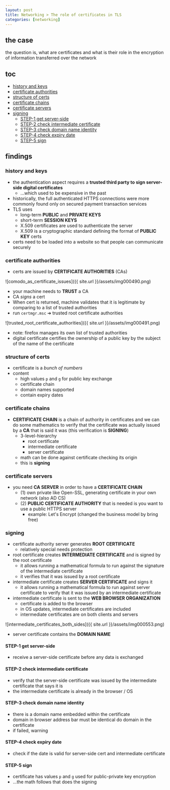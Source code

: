 ```yaml
---
layout: post
title: Networking > The role of certificates in TLS
categories: [networking]
---
```

## the case	
the question is, what are certificates and what is their role in the encryption of information transferred over the network 

## toc
<!-- TOC -->

- [history and keys](#history-and-keys)
- [certificate authorities](#certificate-authorities)
- [structure of certs](#structure-of-certs)
- [certificate chains](#certificate-chains)
- [certificate servers](#certificate-servers)
- [signing](#signing)
    - [STEP-1 get server-side](#step-1-get-server-side)
    - [STEP-2 check intermediate certificate](#step-2-check-intermediate-certificate)
    - [STEP-3 check domain name identity](#step-3-check-domain-name-identity)
    - [STEP-4 check expiry date](#step-4-check-expiry-date)
    - [STEP-5 sign](#step-5-sign)

<!-- /TOC -->

## findings
### history and keys
* the authentication aspect requires a **trusted third party to sign server-side digital certificates**
    * ...which used to be expensive in the past
* historically, the full authenticated HTTPS connections were more commonly found only on secured payment transaction services
* TLS uses
    * long-term **PUBLIC** and **PRIVATE KEYS**
    * short-term **SESSION KEYS**
    * X.509 certificates are used to authenticate the server
    * X.509 is a cryptographic standard defining the format of **PUBLIC KEY** certs
* certs need to be loaded into a website so that people can communicate securely

### certificate authorities
* certs are issued by **CERTIFICATE AUTHORITIES** (CAs)

![comodo_as_certificate_issues]({{ site.url }}/assets/img000490.png)

* your machine needs to **TRUST** a CA
* CA _signs_ a cert 
* When cert is returned, machine validates that it is legitimate by comparing to a list of trusted authorities
* run `certmgr.msc` ➔ trusted root certificate authorities

![trusted_root_certificate_authorities]({{ site.url }}/assets/img000491.png)

* note: firefox manages its own list of trusted authorities
* digital certificate certifies the ownership of a public key by the subject of the name of the certificate

### structure of certs 
* certificate is a _bunch of numbers_
* content
    * high values `p` and `g` for public key exchange
    * certificate chain
    * domain names supported
    * contain expiry dates

### certificate chains
* **CERTIFICATE CHAIN** is a chain of authority in certificates and we can do some mathematics to verify that the certificate was actually issued by a **CA** that is said it was (this verification is **SIGNING**)
    * 3-level-hierarchy
        * root certificate
        * intermediate certificate
        * server certificate
    * math can be done against certificate checking its origin
    * this is **signing**

### certificate servers
* you need **CA SERVER** in order to have a **CERTIFICATE CHAIN**
    * (1) own private like Open-SSL, generating certificate in your own network (also AD CS)
    * (2) **PUBLIC CERTIFICATE AUTHORITY** that is needed is you want to use a public HTTPS server
        * example: Let's Encrypt (changed the business model by bring free)

### signing
* certificate authority server generates **ROOT CERTIFICATE**
    * relatively special needs protection
* root certificate creates **INTERMEDIATE CERTIFICATE** and is signed by the root certificate
    * it allows running a mathematical formula to run against the signature of the intermediate certificate
    * it verifies that it was issued by a root certificate
* intermediate certificate creates **SERVER CERTIFICATE** and signs it
    * it allows running a mathematical formula to run against server certificate to verify that it was issued by an intermediate certificate
* intermediate certificate is sent to the **WEB BROWSER ORGANIZATION**
    * certificate is added to the browser
    * in OS updates, intermediate certificates are included
    * intermediate certificates are on both clients and servers

![intermediate_certificates_both_sides]({{ site.url }}/assets/img000553.png)

* server certificate contains the **DOMAIN NAME**

#### STEP-1 get server-side
* receive a server-side certificate before any data is exchanged

#### STEP-2 check intermediate certificate
* verify that the server-side certificate was issued by the intermediate certificate that says it is
* the intermediate certificate is already in the browser / OS

#### STEP-3 check domain name identity
* there is a domain name embedded within the certificate
* domain in browser address bar must be identical do domain in the certificate
* if failed, warning

#### STEP-4 check expiry date
* check if the date is valid for server-side cert and intermediate certificate

#### STEP-5 sign
* certificate has values `p` and `g` used for public-private key encryption
* ...the math follows that does the signing